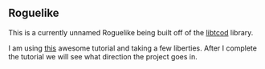 ## Roguelike

This is a currently unnamed Roguelike being built off of the [libtcod](http://roguecentral.org/doryen/libtcod/) library.

I am using [this](http://www.roguebasin.com/index.php?title=Complete_Roguelike_Tutorial,_using_python%2Blibtcod) awesome tutorial and taking a few liberties.  After I complete the tutorial we will see what direction the project goes in.
